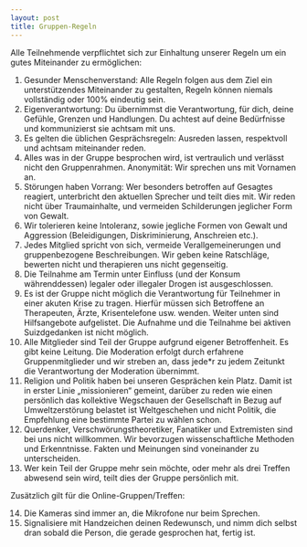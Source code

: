 ```yaml
---
layout: post
title: Gruppen-Regeln
---
```


Alle Teilnehmende verpflichtet sich zur Einhaltung unserer Regeln um ein gutes Miteinander zu ermöglichen:

1. Gesunder Menschenverstand: Alle Regeln folgen aus dem Ziel ein unterstützendes Miteinander zu gestalten, Regeln können niemals vollständig oder 100% eindeutig sein.
2. Eigenverantwortung: Du übernimmst die Verantwortung, für dich, deine Gefühle, Grenzen und Handlungen. Du achtest auf deine Bedürfnisse und kommunizierst sie achtsam mit uns. 
3. Es gelten die üblichen Gesprächsregeln: Ausreden lassen, respektvoll und achtsam miteinander reden.
4. Alles was in der Gruppe besprochen wird, ist vertraulich und verlässt nicht den Gruppenrahmen. Anonymität: Wir sprechen uns mit Vornamen an.
5. Störungen haben Vorrang: Wer besonders betroffen auf Gesagtes reagiert, unterbricht den aktuellen Sprecher und teilt dies mit. Wir reden nicht über Traumainhalte, und vermeiden Schilderungen jeglicher Form von Gewalt.
6. Wir tolerieren keine Intoleranz, sowie jegliche Formen von Gewalt und Aggression (Beleidigungen, Diskriminierung, Anschreien etc.).
7. Jedes Mitglied spricht von sich, vermeide Verallgemeinerungen und gruppenbezogene Beschreibungen. Wir geben keine Ratschläge, bewerten nicht und therapieren uns nicht gegenseitig.
8. Die Teilnahme am Termin unter Einfluss (und der Konsum währenddessen) legaler oder illegaler Drogen ist ausgeschlossen.
9. Es ist der Gruppe nicht möglich die Verantwortung für Teilnehmer in einer akuten Krise zu tragen. Hierfür müssen sich Betroffene an Therapeuten, Ärzte, Krisentelefone usw. wenden. Weiter unten sind Hilfsangebote aufgelistet. Die Aufnahme und die Teilnahme bei aktiven Suizdgedanken ist nicht möglich.
10. Alle Mitglieder sind Teil der Gruppe aufgrund eigener Betroffenheit. Es gibt keine Leitung. Die Moderation erfolgt durch erfahrene Gruppenmitglieder und wir streben an, dass jede*r zu jedem Zeitunkt die Verantwortung der Moderation übernimmt.
11. Religion und Politik haben bei unseren Gesprächen kein Platz. Damit ist in erster Linie „missionieren“ gemeint, darüber zu reden wie einen persönlich das kollektive Wegschauen der Gesellschaft in Bezug auf Umweltzerstörung belastet ist Weltgeschehen und nicht Politik, die Empfehlung eine bestimmte Partei zu wählen schon.
12. Querdenker, Verschwörungstheoretiker, Fanatiker und Extremisten sind bei uns nicht willkommen. Wir bevorzugen wissenschaftliche Methoden und Erkenntnisse. Fakten und Meinungen sind voneinander zu unterscheiden.
13. Wer kein Teil der Gruppe mehr sein möchte, oder mehr als drei Treffen abwesend sein wird, teilt dies der Gruppe persönlich mit.

Zusätzlich gilt für die Online-Gruppen/Treffen:

14. Die Kameras sind immer an, die Mikrofone nur beim Sprechen.
15. Signalisiere mit Handzeichen deinen Redewunsch, und nimm dich selbst dran sobald die Person, die gerade gesprochen hat, fertig ist.
